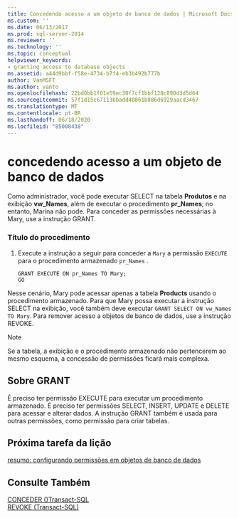 ```yaml
---
title: Concedendo acesso a um objeto de banco de dados | Microsoft Docs
ms.custom: ''
ms.date: 06/13/2017
ms.prod: sql-server-2014
ms.reviewer: ''
ms.technology: ''
ms.topic: conceptual
helpviewer_keywords:
- granting access to database objects
ms.assetid: a44d9bbf-f58e-4734-b7f4-eb3b492b777b
author: VanMSFT
ms.author: vanto
ms.openlocfilehash: 22bd0bb1f01e59ec30f7cf1bbf128c890d3d5d64
ms.sourcegitcommit: 57f1d15c67113bbadd40861b886d6929aacd3467
ms.translationtype: MT
ms.contentlocale: pt-BR
ms.lasthandoff: 06/18/2020
ms.locfileid: "85008438"
---
```

# <a name="granting-access-to-a-database-object"></a>concedendo acesso a um objeto de banco de dados
  Como administrador, você pode executar SELECT na tabela **Produtos** e na exibição **vw_Names**, além de executar o procedimento **pr_Names**; no entanto, Marina não pode. Para conceder as permissões necessárias à Mary, use a instrução GRANT.  
  
### <a name="procedure-title"></a>Título do procedimento  
  
1.  Execute a instrução a seguir para conceder a `Mary` a permissão `EXECUTE` para o procedimento armazenado `pr_Names` .  
  
    ```  
    GRANT EXECUTE ON pr_Names TO Mary;  
    GO  
    ```  
  
 Nesse cenário, Mary pode acessar apenas a tabela **Products** usando o procedimento armazenado. Para que Mary possa executar a instrução SELECT na exibição, você também deve executar `GRANT SELECT ON vw_Names TO Mary`. Para remover acesso a objetos de banco de dados, use a instrução REVOKE.  
  
> [!NOTE]  
>  Se a tabela, a exibição e o procedimento armazenado não pertencerem ao mesmo esquema, a concessão de permissões ficará mais complexa.  
  
## <a name="about-grant"></a>Sobre GRANT  
 É preciso ter permissão EXECUTE para executar um procedimento armazenado. É preciso ter permissões SELECT, INSERT, UPDATE e DELETE para acessar e alterar dados. A instrução GRANT também é usada para outras permissões, como permissão para criar tabelas.  
  
## <a name="next-task-in-lesson"></a>Próxima tarefa da lição  
 [resumo: configurando permissões em objetos de banco de dados](lesson-2-5-summary-configuring-permissions-on-database-objects.md)  
  
## <a name="see-also"></a>Consulte Também  
 [CONCEDER &#40;&#41;Transact-SQL](/sql/t-sql/statements/grant-transact-sql)   
 [REVOKE &#40;Transact-SQL&#41;](/sql/t-sql/statements/revoke-transact-sql)  
  
  
